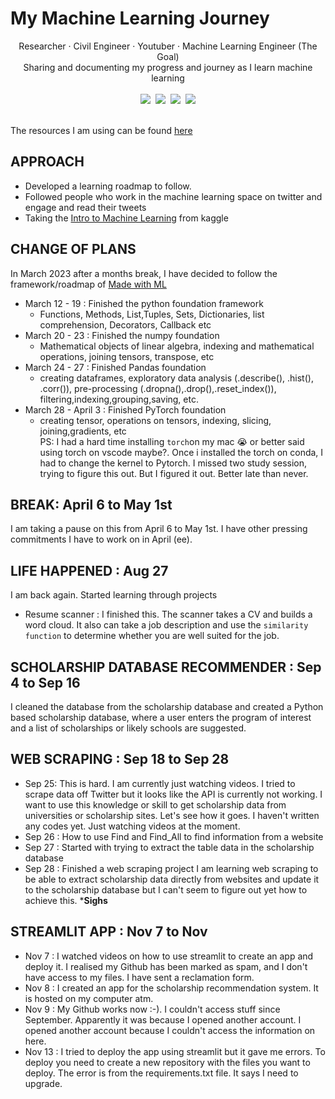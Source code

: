# My Machine Learning Journey

<div align="center">
Researcher · Civil Engineer · Youtuber · Machine Learning Engineer (The Goal)
    <br>
    Sharing and documenting my progress and journey as I learn machine learning
     <br>
</div>

<br>

<div align="center">
    <a target="_blank" href="https://github.com/barbaraaboagye/My-MachineLearning-Journey"><img src="https://img.shields.io/github/last-commit/barbaraaboagye/My-MachineLearning-Journey"></a>&nbsp;
      <a target="_blank" href="https://www.youtube.com/@BarbaraAboagye"><img src="https://img.shields.io/youtube/channel/subscribers/UCEYKFq7ZEg81GYxpzNqYZ4Q?style=social"></a>&nbsp;
    <a target="_blank" href="https://fr.linkedin.com/in/barbara-aboagye-233ba8133"><img src="https://img.shields.io/badge/style--5eba00.svg?label=LinkedIn&logo=linkedin&style=social"></a>&nbsp;
    <a target="_blank" href="https://twitter.com/awesome_ama"><img src="https://img.shields.io/twitter/follow/awesome_ama?style=social"></a>
    <br>
</div>

<br>

The resources I am using can be found [here](https://github.com/barbaraaboagye/My-MachineLearning-Journey/blob/492e4be3db9c2480ffd21b20bd580d753da33226/MACHINE%20LEARNING%20ROADMAP.md)

## APPROACH
- Developed a learning roadmap to follow.
- Followed people who work in the machine learning space on twitter and engage and read their tweets
- Taking the [Intro to Machine Learning](https://www.kaggle.com/learn/intro-to-machine-learning) from kaggle

## CHANGE OF PLANS

In March 2023 after a months break, I have decided to follow the framework/roadmap of [Made with ML](https://madewithml.com/)
- March 12 - 19 : Finished the python foundation framework
    - Functions, Methods, List,Tuples, Sets, Dictionaries, list comprehension, Decorators, Callback etc
- March 20 - 23 : Finished the numpy foundation
    - Mathematical objects of linear algebra, indexing and mathematical operations, joining tensors, transpose, etc
- March 24 - 27  : Finished Pandas foundation
    - creating dataframes, exploratory data analysis (.describe(), .hist(), .corr()), pre-processing (.dropna(),.drop(),.reset_index()), filtering,indexing,grouping,saving, etc.
- March 28 - April 3 : Finished PyTorch foundation <br>
    - creating tensor, operations on tensors, indexing, slicing, joining,gradients, etc <br>
PS: I had a hard time installing `torch`on my mac 😭 or better said using torch on vscode maybe?. Once i installed the torch on conda, I had to change the kernel to Pytorch. I missed two study session, trying to figure this out. But I figured it out. Better late than never.
    
## BREAK: April 6 to May 1st 

I am taking a pause on this from April 6 to May 1st. I have other pressing commitments I have to work on in April (ee).

## LIFE HAPPENED : Aug 27

I am back again. Started learning through projects 
- Resume scanner : I finished this. The scanner takes a CV and builds a word cloud. It also can take a job description and use the `similarity function` to determine whether you are well suited for the job.

## SCHOLARSHIP DATABASE RECOMMENDER : Sep 4 to Sep 16 

I cleaned the database from the scholarship database and created a Python based scholarship database, where a user enters the program of interest and a list of scholarships or likely schools are suggested. 

## WEB SCRAPING : Sep 18 to Sep 28

- Sep 25: This is hard. I am currently just watching videos. I tried to scrape data off Twitter but it looks like the API is currently not working. I want to use this knowledge or skill to get scholarship data from universities or scholarship sites. Let's see how it goes. I haven't written any codes yet. Just watching videos at the moment.
- Sep 26 : How to use Find and Find_All to find information from a website
- Sep 27 : Started with trying to extract the table data in the scholarship database
- Sep 28 : Finished a web scraping project
I am learning web scraping to be able to extract scholarship data directly from websites and update it to the scholarship database but I can't seem to figure out yet how to achieve this. ***Sighs**

## STREAMLIT APP : Nov 7 to Nov

- Nov 7 : I watched videos on how to use streamlit to create an app and deploy it. I realised my Github has been marked as spam, and I don't have access to my files. I have sent a reclamation form.
- Nov 8 : I created an app for the scholarship recommendation system. It is hosted on my computer atm.
- Nov 9 : My Github works now :-). I couldn't access stuff since September. Apparently it was because I opened another account. I opened another account because I couldn't access the information on here.
- Nov 13 : I tried to deploy the app using streamlit but it gave me errors. To deploy you need to create a new repository with the files you want to deploy. The error is from the requirements.txt file. It says I need to upgrade.


